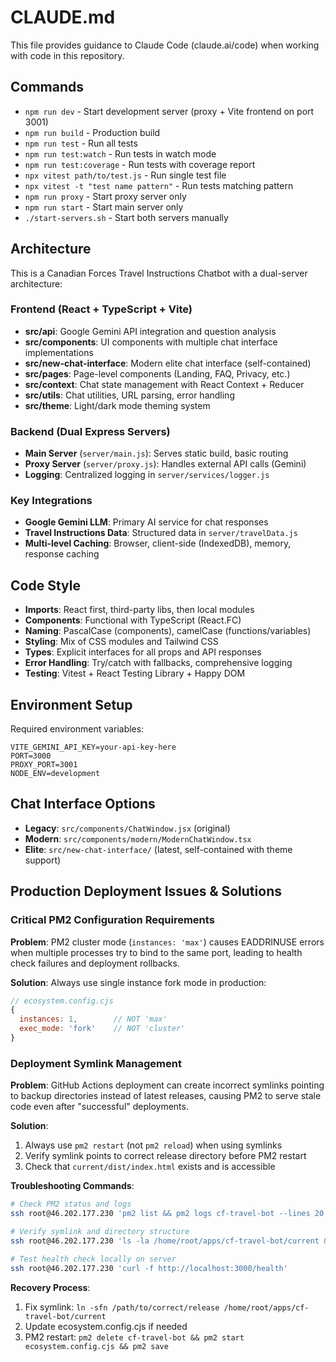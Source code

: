 # CLAUDE.md

This file provides guidance to Claude Code (claude.ai/code) when working with code in this repository.

## Commands
- `npm run dev` - Start development server (proxy + Vite frontend on port 3001)
- `npm run build` - Production build
- `npm run test` - Run all tests
- `npm run test:watch` - Run tests in watch mode
- `npm run test:coverage` - Run tests with coverage report
- `npx vitest path/to/test.js` - Run single test file
- `npx vitest -t "test name pattern"` - Run tests matching pattern
- `npm run proxy` - Start proxy server only
- `npm run start` - Start main server only
- `./start-servers.sh` - Start both servers manually

## Architecture

This is a Canadian Forces Travel Instructions Chatbot with a dual-server architecture:

### Frontend (React + TypeScript + Vite)
- **src/api**: Google Gemini API integration and question analysis
- **src/components**: UI components with multiple chat interface implementations
- **src/new-chat-interface**: Modern elite chat interface (self-contained)
- **src/pages**: Page-level components (Landing, FAQ, Privacy, etc.)
- **src/context**: Chat state management with React Context + Reducer
- **src/utils**: Chat utilities, URL parsing, error handling
- **src/theme**: Light/dark mode theming system

### Backend (Dual Express Servers)
- **Main Server** (`server/main.js`): Serves static build, basic routing
- **Proxy Server** (`server/proxy.js`): Handles external API calls (Gemini)
- **Logging**: Centralized logging in `server/services/logger.js`

### Key Integrations
- **Google Gemini LLM**: Primary AI service for chat responses
- **Travel Instructions Data**: Structured data in `server/travelData.js`
- **Multi-level Caching**: Browser, client-side (IndexedDB), memory, response caching

## Code Style
- **Imports**: React first, third-party libs, then local modules
- **Components**: Functional with TypeScript (React.FC<Props>)
- **Naming**: PascalCase (components), camelCase (functions/variables)
- **Styling**: Mix of CSS modules and Tailwind CSS
- **Types**: Explicit interfaces for all props and API responses
- **Error Handling**: Try/catch with fallbacks, comprehensive logging
- **Testing**: Vitest + React Testing Library + Happy DOM

## Environment Setup
Required environment variables:
```
VITE_GEMINI_API_KEY=your-api-key-here
PORT=3000
PROXY_PORT=3001
NODE_ENV=development
```

## Chat Interface Options
- **Legacy**: `src/components/ChatWindow.jsx` (original)
- **Modern**: `src/components/modern/ModernChatWindow.tsx` 
- **Elite**: `src/new-chat-interface/` (latest, self-contained with theme support)

## Production Deployment Issues & Solutions

### Critical PM2 Configuration Requirements
**Problem**: PM2 cluster mode (`instances: 'max'`) causes EADDRINUSE errors when multiple processes try to bind to the same port, leading to health check failures and deployment rollbacks.

**Solution**: Always use single instance fork mode in production:
```javascript
// ecosystem.config.cjs
{
  instances: 1,        // NOT 'max'
  exec_mode: 'fork'    // NOT 'cluster'
}
```

### Deployment Symlink Management
**Problem**: GitHub Actions deployment can create incorrect symlinks pointing to backup directories instead of latest releases, causing PM2 to serve stale code even after "successful" deployments.

**Solution**: 
1. Always use `pm2 restart` (not `pm2 reload`) when using symlinks
2. Verify symlink points to correct release directory before PM2 restart
3. Check that `current/dist/index.html` exists and is accessible

**Troubleshooting Commands**:
```bash
# Check PM2 status and logs
ssh root@46.202.177.230 'pm2 list && pm2 logs cf-travel-bot --lines 20'

# Verify symlink and directory structure  
ssh root@46.202.177.230 'ls -la /home/root/apps/cf-travel-bot/current && ls -la /home/root/apps/cf-travel-bot/current/dist/'

# Test health check locally on server
ssh root@46.202.177.230 'curl -f http://localhost:3000/health'
```

**Recovery Process**:
1. Fix symlink: `ln -sfn /path/to/correct/release /home/root/apps/cf-travel-bot/current`
2. Update ecosystem.config.cjs if needed
3. PM2 restart: `pm2 delete cf-travel-bot && pm2 start ecosystem.config.cjs && pm2 save`